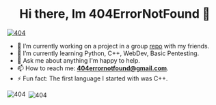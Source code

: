 <h1 align="center">Hi there, Im 404ErrorNotFound 👋</h1>

<!--
**Anonymous390/Anonymous390** is a ✨ _special_ ✨ repository because its `README.md` (this file) appears on your GitHub profile.

Here are some ideas to get you started:

- 🔭 I’m currently working on ...
- 🌱 I’m currently learning ...
- 👯 I’m looking to collaborate on ...
- 🤔 I’m looking for help with ...
- 💬 Ask me about ...
- 📫 How to reach me: ...
- 😄 Pronouns: ...
- ⚡ Fun fact: ...
-->

<p align="left"> <a href="https://github.com/ryo-ma/github-profile-trophy"><img src="https://github-profile-trophy.vercel.app/?username=anonymous390&title=Joined2020,Repositories,Commit,Stars,PullRequest" alt="404" /></a> </p>

- 🔭 I’m currently working on a project in a group [repo]("https://github.com/blankRiot96/paralax-code") with my friends.
- 🌱 I’m currently learning Python, C++, WebDev, Basic Pentesting.
- 💬 Ask me about anything I'm happy to help.
- 📫 How to reach me: **404errornotfound@gmail.com**.
- ⚡ Fun fact: The first language I started with was C++.

<p><img align="left" src="https://github-readme-stats.vercel.app/api?username=anonymous390&show_icons=true&hide_border=true&&count_private=true&include_all_commits=true" alt="404" /></p>
<p>&nbsp;<img align="center" src="https://github-readme-streak-stats.herokuapp.com/?user=anonymous390&" alt="404" /></p>
